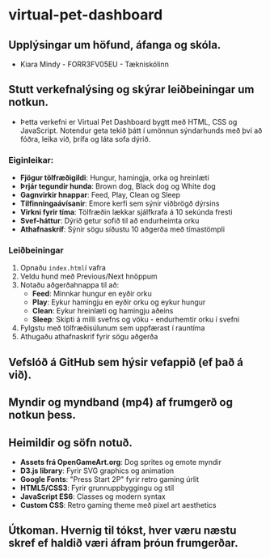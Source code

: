 # virtual-pet-dashboard

## Upplýsingar um höfund, áfanga og skóla.
  - Kiara Mindy - FORR3FV05EU - Tækniskólinn

## Stutt verkefnalýsing og skýrar leiðbeiningar um notkun.
  - Þetta verkefni er Virtual Pet Dashboard bygtt með HTML, CSS og JavaScript. Notendur geta tekið þátt í umönnun sýndarhunds með því að fóðra, leika við, þrífa og láta sofa dýrið.

### Eiginleikar:
- **Fjögur tölfræðigildi**: Hungur, hamingja, orka og hreinlæti
- **Þrjár tegundir hunda**: Brown dog, Black dog og White dog
- **Gagnvirkir hnappar**: Feed, Play, Clean og Sleep
- **Tilfinningaávísanir**: Emore kerfi sem sýnir viðbrögð dýrsins
- **Virkni fyrir tíma**: Tölfræðin lækkar sjálfkrafa á 10 sekúnda fresti
- **Svef-háttur**: Dýrið getur sofið til að endurheimta orku
- **Athafnaskríf**: Sýnir sögu síðustu 10 aðgerða með tímastömpli

### Leiðbeiningar
1. Opnaðu `index.html`í vafra
2. Veldu hund með Previous/Next hnöppum
3. Notaðu aðgerðahnappa til að:
   - **Feed**: Minnkar hungur en eyðir orku
   - **Play**: Eykur hamingju en eyðir orku og eykur hungur
   - **Clean**: Eykur hreinlæti og hamingju aðeins
   - **Sleep**: Skipti á milli svefns og vöku - endurhemtir orku í svefni
4. Fylgstu með tölfræðisúlunum sem uppfærast í rauntíma
5. Athugaðu athafnaskrif fyrir sögu aðgerða
   
## Vefslóð á GitHub sem hýsir vefappið (ef það á við).

## Myndir og myndband (mp4) af frumgerð og notkun þess.

## Heimildir og söfn notuð.
- **Assets frá OpenGameArt.org**: Dog sprites og emote myndir
- **D3.js library**: Fyrir SVG graphics og animation
- **Google Fonts**: "Press Start 2P" fyrir retro gaming úrlit
- **HTML5/CSS3**: Fyrir grunnuppbyggingu og stíl
- **JavaScript ES6**: Classes og modern syntax
- **Custom CSS**: Retro gaming theme með pixel art aesthetics

  
## Útkoman. Hvernig til tókst, hver væru næstu skref ef haldið væri áfram þróun frumgerðar.
